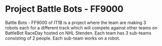 # Project Battle Bots - FF9000

Battle Bots - FF9000 of IT1B is a project where the team are making 3 robots each for a different track which will compete against other teams on BattleBot RaceDay hosted on NHL Stenden.
Each team has 3 sub-teams consisting of 2 people. Each sub-team works on a robot.